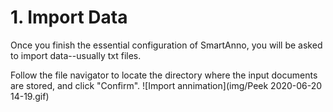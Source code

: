 # 1. Import Data
Once you finish the essential configuration of SmartAnno, you will be asked to import data--usually txt files.

Follow the file navigator to locate the directory where the input documents are stored, and click "Confirm".
![Import annimation](img/Peek 2020-06-20 14-19.gif)

